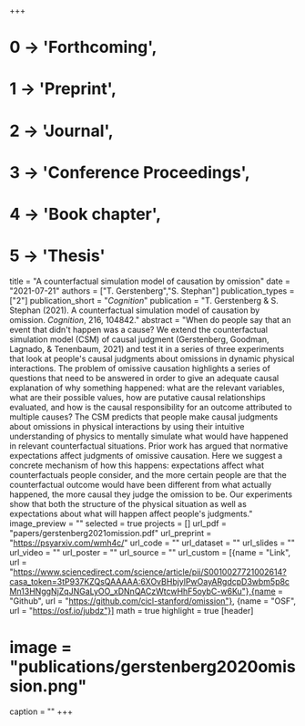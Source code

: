 +++
# 0 -> 'Forthcoming',
# 1 -> 'Preprint',
# 2 -> 'Journal',
# 3 -> 'Conference Proceedings',
# 4 -> 'Book chapter',
# 5 -> 'Thesis'

title = "A counterfactual simulation model of causation by omission"
date = "2021-07-21"
authors = ["T. Gerstenberg","S. Stephan"]
publication_types = ["2"]
publication_short = "_Cognition_"
publication = "T. Gerstenberg & S. Stephan (2021). A counterfactual simulation model of causation by omission. _Cognition_, 216, 104842."
abstract = "When do people say that an event that didn't happen was a cause? We extend the counterfactual simulation model (CSM) of causal judgment (Gerstenberg, Goodman, Lagnado, & Tenenbaum, 2021) and test it in a series of three experiments that look at people's causal judgments about omissions in dynamic physical interactions. The problem of omissive causation highlights a series of questions that need to be answered in order to give an adequate causal explanation of why something happened: what are the relevant variables, what are their possible values, how are putative causal relationships evaluated, and how is the causal responsibility for an outcome attributed to multiple causes? The CSM predicts that people make causal judgments about omissions in physical interactions by using their intuitive understanding of physics to mentally simulate what would have happened in relevant counterfactual situations. Prior work has argued that normative expectations affect judgments of omissive causation. Here we suggest a concrete mechanism of how this happens: expectations affect what counterfactuals people consider, and the more certain people are that the counterfactual outcome would have been different from what actually happened, the more causal they judge the omission to be. Our experiments show that both the structure of the physical situation as well as expectations about what will happen affect people's judgments."
image_preview = ""
selected = true
projects = []
url_pdf = "papers/gerstenberg2021omission.pdf"
url_preprint = "https://psyarxiv.com/wmh4c/"
url_code = ""
url_dataset = ""
url_slides = ""
url_video = ""
url_poster = ""
url_source = ""
url_custom = [{name = "Link", url = "https://www.sciencedirect.com/science/article/pii/S0010027721002614?casa_token=3tP937KZQsQAAAAA:6XOvBHbjylPwOayARgdcpD3wbm5p8cMn13HNggNjZqJNGaLyOO_xDNnQACzWtcwHhF5oybC-w6Ku"},{name = "Github", url = "https://github.com/cicl-stanford/omission"},
{name = "OSF", url = "https://osf.io/jubdz"}]
math = true
highlight = true
[header]
# image = "publications/gerstenberg2020omission.png"
caption = ""
+++
